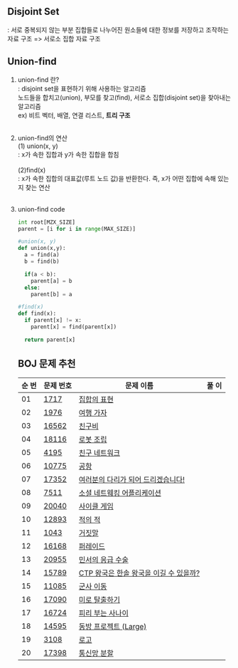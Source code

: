 ## Disjoint Set
: 서로 중복되지 않는 부분 집합들로 나누어진 원소들에 대한 정보를 저장하고 조작하는 자료 구조
=> 서로소 집합 자료 구조

## Union-find

1. union-find 란?<br>
: disjoint set을 표현하기 위해 사용하는 알고리즘<br>
노드들을 합치고(union), 부모를 찾고(find), 서로소 집합(disjoint set)을 찾아내는 알고리즘 <br>
ex) 비트 벡터, 배열, 연결 리스트, **트리 구조**<br><br>
2. union-find의 연산<br>
(1) union(x, y) <br>
   : x가 속한 집합과 y가 속한 집합을 합침 <br><br>
(2)find(x) <br>
   : x가 속한 집합의 대표값(루트 노드 값)을 반환한다. 즉, x가 어떤 집합에 속해 있는지 찾는 연산 <br> <br>
3. union-find code <br>
   ```python
   int root[MZX_SIZE]
   parent = [i for i in range(MAX_SIZE)]

   #union(x, y)
   def union(x,y):
     a = find(a)
     b = find(b)

     if(a < b):
       parent[a] = b
     else:
       parent[b] = a

   #find(x)
   def find(x):
     if parent[x] != x:
       parent[x] = find(parent[x])
   
     return parent[x]

   ```

   ## BOJ 문제 추천
   |순 번|문제 번호|문제 이름|풀 이|
   |---|---|---|---|
   |01|[1717](https://www.acmicpc.net/problem/1717)|[집합의 표현](https://www.acmicpc.net/problem/1717)||
   |02|[1976](https://www.acmicpc.net/problem/1976)|[여행 가자](https://www.acmicpc.net/problem/1976)||
   |03|[16562](https://www.acmicpc.net/problem/16562)|[친구비](https://www.acmicpc.net/problem/16562)||
   |04|[18116](https://www.acmicpc.net/problem/18116)|[로봇 조립](https://www.acmicpc.net/problem/18116)||
   |05|[4195](https://www.acmicpc.net/problem/4195)|[친구 네트워크](https://www.acmicpc.net/problem/4195)||
   |06|[10775](https://www.acmicpc.net/problem/10775)|[공항](https://www.acmicpc.net/problem/10775)||
   |07|[17352](https://www.acmicpc.net/problem/17352)|[여러분의 다리가 되어 드리겠습니다!](https://www.acmicpc.net/problem/17352)||
   |08|[7511](https://www.acmicpc.net/problem/7511)|[소셜 네트웨킹 어플리케이션](https://www.acmicpc.net/problem/7511)||
   |09|[20040](https://www.acmicpc.net/problem/20040)|[사이클 게임](https://www.acmicpc.net/problem/20040)||
   |10|[12893](https://www.acmicpc.net/problem/12893)|[적의 적](https://www.acmicpc.net/problem/12893)||
   |11|[1043](https://www.acmicpc.net/problem/1043)|[거짓말](https://www.acmicpc.net/problem/1043)||
   |12|[16168](https://www.acmicpc.net/problem/16168)|[퍼레이드](https://www.acmicpc.net/problem/16168)||
   |13|[20955](https://www.acmicpc.net/problem/20995)|[민서의 응급 수술](https://www.acmicpc.net/problem/20995)||
   |14|[15789](https://www.acmicpc.net/problem/15789)|[CTP 왕국은 한솔 왕국을 이길 수 있을까?](https://www.acmicpc.net/problem/15789)||
   |15|[11085](https://www.acmicpc.net/problem/11085)|[군사 이동](https://www.acmicpc.net/problem/11085)||
   |16|[17090](https://www.acmicpc.net/problem/17090)|[미로 탈출하기](https://www.acmicpc.net/problem/17090)||
   |17|[16724](https://www.acmicpc.net/problem/16724)|[피리 부는 사나이](https://www.acmicpc.net/problem/16724)||
   |18|[14595](https://www.acmicpc.net/problem/14595)|[동방 프로젝트 (Large)](https://www.acmicpc.net/problem/14595)||
   |19|[3108](https://www.acmicpc.net/problem/3108)|[로고](https://www.acmicpc.net/problem/3108)||
   |20|[17398](https://www.acmicpc.net/problem/17398)|[통신망 분할](https://www.acmicpc.net/problem/17398)||
   
